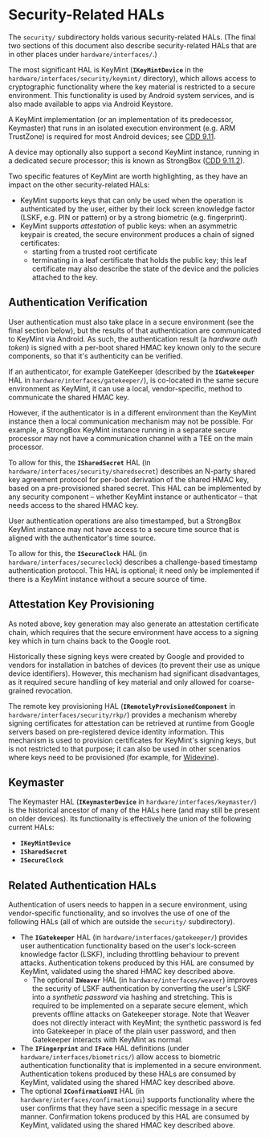 # Security-Related HALs

The `security/` subdirectory holds various security-related HALs.  (The final two sections of this
document also describe security-related HALs that are in other places under `hardware/interfaces/`.)

The most significant HAL is KeyMint (**`IKeyMintDevice`** in the
`hardware/interfaces/security/keymint/` directory), which allows access to cryptographic
functionality where the key material is restricted to a secure environment.  This functionality is
used by Android system services, and is also made available to apps via Android Keystore.

A KeyMint implementation (or an implementation of its predecessor, Keymaster) that runs in an
isolated execution environment (e.g. ARM TrustZone) is required for most Android devices; see [CDD
9.11](https://source.android.com/docs/compatibility/13/android-13-cdd#911_keys_and_credentials).

A device may optionally also support a second KeyMint instance, running in a dedicated secure
processor; this is known as StrongBox ([CDD
9.11.2](https://source.android.com/docs/compatibility/13/android-13-cdd#9112_strongbox)).

Two specific features of KeyMint are worth highlighting, as they have an impact on the other
security-related HALs:

- KeyMint supports keys that can only be used when the operation is authenticated by the user,
  either by their lock screen knowledge factor (LSKF, e.g. PIN or pattern) or by a strong biometric
  (e.g. fingerprint).
- KeyMint supports *attestation* of public keys: when an asymmetric keypair is created, the secure
  environment produces a chain of signed certificates:
  - starting from a trusted root certificate
  - terminating in a leaf certificate that holds the public key; this leaf certificate may also
    describe the state of the device and the policies attached to the key.

## Authentication Verification

User authentication must also take place in a secure environment (see the final section below), but
the results of that authentication are communicated to KeyMint via Android.  As such, the
authentication result (a *hardware auth token*) is signed with a per-boot shared HMAC key known only
to the secure components, so that it's authenticity can be verified.

If an authenticator, for example GateKeeper (described by the **`IGatekeeper`** HAL in
`hardware/interfaces/gatekeeper/`), is co-located in the same secure environment as KeyMint, it can
use a local, vendor-specific, method to communicate the shared HMAC key.

However, if the authenticator is in a different environment than the KeyMint instance then a local
communication mechanism may not be possible.  For example, a StrongBox KeyMint instance running in a
separate secure processor may not have a communication channel with a TEE on the main processor.

To allow for this, the **`ISharedSecret`** HAL (in `hardware/interfaces/security/sharedsecret`)
describes an N-party shared key agreement protocol for per-boot derivation of the shared HMAC key,
based on a pre-provisioned shared secret.  This HAL can be implemented by any security component
&ndash; whether KeyMint instance or authenticator &ndash; that needs access to the shared HMAC key.

User authentication operations are also timestamped, but a StrongBox KeyMint instance may not have
access to a secure time source that is aligned with the authenticator's time source.

To allow for this, the **`ISecureClock`** HAL (in `hardware/interfaces/secureclock`) describes a
challenge-based timestamp authentication protocol.  This HAL is optional; it need only be
implemented if there is a KeyMint instance without a secure source of time.

## Attestation Key Provisioning

As noted above, key generation may also generate an attestation certificate chain, which requires
that the secure environment have access to a signing key which in turn chains back to the Google
root.

Historically these signing keys were created by Google and provided to vendors for installation in
batches of devices (to prevent their use as unique device identifiers).  However, this mechanism had
significant disadvantages, as it required secure handling of key material and only allowed for
coarse-grained revocation.

The remote key provisioning HAL (**`IRemotelyProvisionedComponent`** in
`hardware/interfaces/security/rkp/`) provides a mechanism whereby signing certificates for
attestation can be retrieved at runtime from Google servers based on pre-registered device identity
information.  This mechanism is used to provision certificates for KeyMint's signing keys, but is
not restricted to that purpose; it can also be used in other scenarios where keys need to be
provisioned (for example, for [Widevine](https://developers.google.com/widevine/drm/overview)).

## Keymaster

The Keymaster HAL (**`IKeymasterDevice`** in `hardware/interfaces/keymaster/`) is the historical
ancestor of many of the HALs here (and may still be present on older devices).  Its functionality is
effectively the union of the following current HALs:

- **`IKeyMintDevice`**
- **`ISharedSecret`**
- **`ISecureClock`**

## Related Authentication HALs

Authentication of users needs to happen in a secure environment, using vendor-specific
functionality, and so involves the use of one of the following HALs (all of which are outside the
`security/` subdirectory).

- The **`IGatekeeper`** HAL (in `hardware/interfaces/gatekeeper/`) provides user authentication
  functionality based on the user's lock-screen knowledge factor (LSKF), including throttling
  behaviour to prevent attacks.  Authentication tokens produced by this HAL are consumed by KeyMint,
  validated using the shared HMAC key described above.
  - The optional **`IWeaver`** HAL (in `hardware/interfaces/weaver`) improves the security of LSKF
    authentication by converting the user's LSKF into a *synthetic password* via hashing and
    stretching. This is required to be implemented on a separate secure element, which prevents
    offline attacks on Gatekeeper storage. Note that Weaver does not directly interact with KeyMint;
    the synthetic password is fed into Gatekeeper in place of the plain user password, and then
    Gatekeeper interacts with KeyMint as normal.
- The **`IFingerprint`** and **`IFace`** HAL definitions (under `hardware/interfaces/biometrics/`)
  allow access to biometric authentication functionality that is implemented in a secure
  environment.  Authentication tokens produced by these HALs are consumed by KeyMint, validated
  using the shared HMAC key described above.
- The optional **`IConfirmationUI`** HAL (in `hardware/interfaces/confirmationui`) supports
  functionality where the user confirms that they have seen a specific message in a secure manner.
  Confirmation tokens produced by this HAL are consumed by KeyMint, validated using the shared HMAC
  key described above.
